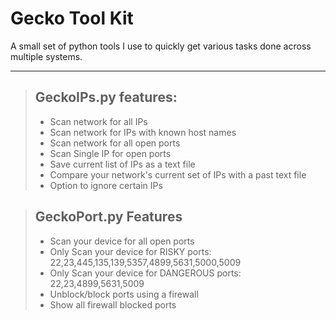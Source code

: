 # Gecko Tool Kit

A small set of python tools I use to quickly get various tasks done across multiple systems. 

--------------------------------------------

> ## GeckoIPs.py features:
> - Scan network for all IPs
> - Scan network for IPs with known host names
> - Scan network for all open ports
> - Scan Single IP for open ports
> - Save current list of IPs as a text file
> - Compare your network's current set of IPs with a past text file
> - Option to ignore certain IPs

> ## GeckoPort.py Features
> - Scan your device for all open ports
> - Only Scan your device for RISKY ports: 22,23,445,135,139,5357,4899,5631,5000,5009
> - Only Scan your device for DANGEROUS ports: 22,23,4899,5631,5009
> - Unblock/block ports using a firewall
> - Show all firewall blocked ports
